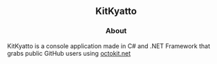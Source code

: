 <h2 align=center>KitKyatto</h3>
<h3 align=center>About</h3>
<p align=left>
  KitKyatto is a console application made in C# and .NET Framework that grabs public GitHub users using <a href=“https://github.com/octokit/octokit.net”>octokit.net</a>
